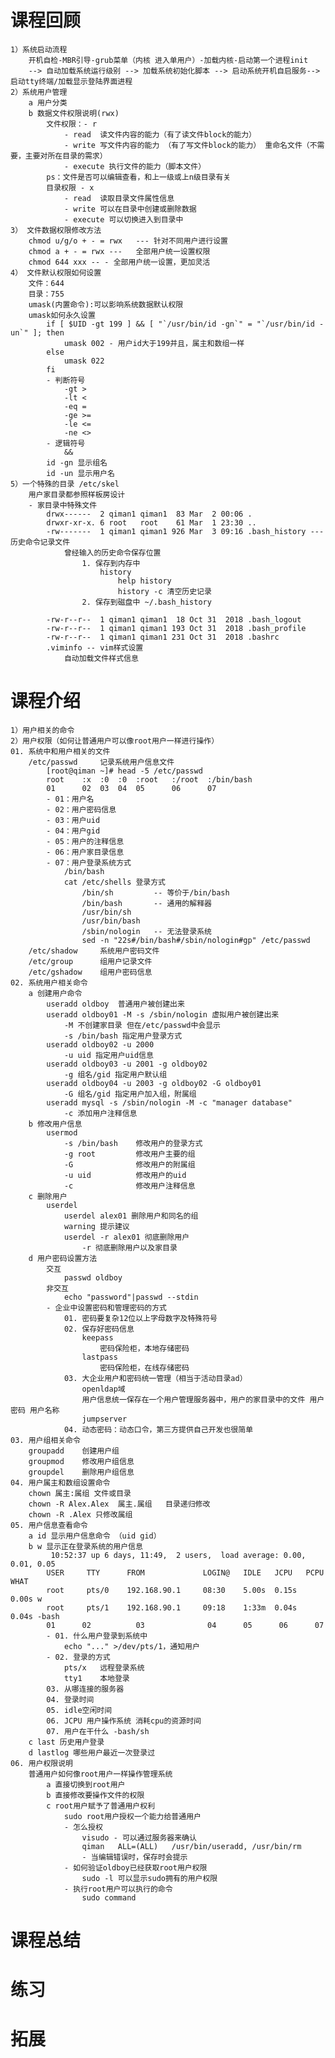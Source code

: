 # 课程回顾
	1）系统启动流程
		开机自检-MBR引导-grub菜单（内核 进入单用户）-加载内核-启动第一个进程init
		--> 自动加载系统运行级别 --> 加载系统初始化脚本 --> 启动系统开机自启服务-->启动tty终端/加载显示登陆界面进程
	2）系统用户管理
		a 用户分类
		b 数据文件权限说明(rwx)
			文件权限：- r
				- read	读文件内容的能力（有了读文件block的能力）
				- write	写文件内容的能力 （有了写文件block的能力） 重命名文件（不需要，主要对所在目录的需求）
				- execute 执行文件的能力（脚本文件）
			ps：文件是否可以编辑查看，和上一级或上n级目录有关
			目录权限 - x
				- read	读取目录文件属性信息
				- write	可以在目录中创建或删除数据
				- execute 可以切换进入到目录中
	3） 文件数据权限修改方法
		chmod u/g/o + - = rwx	--- 针对不同用户进行设置
		chmod a + - = rwx --- 	全部用户统一设置权限
		chmod 644 xxx -- - 全部用户统一设置，更加灵活
	4） 文件默认权限如何设置
		文件：644
		目录：755
		umask(内置命令):可以影响系统数据默认权限
		umask如何永久设置
			if [ $UID -gt 199 ] && [ "`/usr/bin/id -gn`" = "`/usr/bin/id -un`" ]; then
				umask 002 - 用户id大于199并且，属主和数组一样
			else
				umask 022
			fi
			- 判断符号
				-gt	>
				-lt	<
				-eq	=
				-ge	>=
				-le	<=
				-ne	<>
			- 逻辑符号
				&&
			id -gn 显示组名
			id -un 显示用户名
	5）一个特殊的目录 /etc/skel
		用户家目录都参照样板房设计
		- 家目录中特殊文件
			drwx------  2 qiman1 qiman1  83 Mar  2 00:06 .
			drwxr-xr-x. 6 root   root    61 Mar  1 23:30 ..
			-rw-------  1 qiman1 qiman1 926 Mar  3 09:16 .bash_history --- 历史命令记录文件
				曾经输入的历史命令保存位置
					1. 保存到内存中
						history
							help history
							history -c 清空历史记录
					2. 保存到磁盘中 ~/.bash_history
				
			-rw-r--r--  1 qiman1 qiman1  18 Oct 31  2018 .bash_logout
			-rw-r--r--  1 qiman1 qiman1 193 Oct 31  2018 .bash_profile
			-rw-r--r--  1 qiman1 qiman1 231 Oct 31  2018 .bashrc
			.viminfo -- vim样式设置
				自动加载文件样式信息
# 课程介绍
	1）用户相关的命令
	2）用户权限（如何让普通用户可以像root用户一样进行操作）
	01. 系统中和用户相关的文件
		/etc/passwd		记录系统用户信息文件
			[root@qiman ~]# head -5 /etc/passwd
			root	:x	:0	:0	:root	:/root	:/bin/bash
			01		02	03	04	05		06		07
			- 01：用户名
			- 02：用户密码信息
			- 03：用户uid
			- 04：用户gid
			- 05：用户的注释信息
			- 06：用户家目录信息
			- 07：用户登录系统方式
				/bin/bash
				cat /etc/shells 登录方式
					/bin/sh			-- 等价于/bin/bash
					/bin/bash		-- 通用的解释器
					/usr/bin/sh
					/usr/bin/bash
					/sbin/nologin	-- 无法登录系统
					sed -n "22s#/bin/bash#/sbin/nologin#gp" /etc/passwd
		/etc/shadow		系统用户密码文件
		/etc/group		组用户记录文件
		/etc/gshadow	组用户密码信息
	02. 系统用户相关命令
		a 创建用户命令
			useradd oldboy	普通用户被创建出来
			useradd oldboy01 -M -s /sbin/nologin 虚拟用户被创建出来
				-M 不创建家目录 但在/etc/passwd中会显示
				-s /bin/bash 指定用户登录方式
			useradd oldboy02 -u 2000
				-u uid 指定用户uid信息
			useradd oldboy03 -u 2001 -g oldboy02
				-g 组名/gid 指定用户默认组
			useradd oldboy04 -u 2003 -g oldboy02 -G oldboy01
				-G 组名/gid 指定用户加入组，附属组
			useradd mysql -s /sbin/nologin -M -c "manager database"
				-c 添加用户注释信息
		b 修改用户信息
			usermod
				-s /bin/bash	修改用户的登录方式
				-g root			修改用户主要的组
				-G				修改用户的附属组
				-u uid			修改用户的uid
				-c				修改用户注释信息
		c 删除用户
			userdel
				userdel alex01 删除用户和同名的组
				warning 提示建议
				userdel -r alex01 彻底删除用户
					-r 彻底删除用户以及家目录
		d 用户密码设置方法
			交互
				passwd oldboy
			非交互
				echo "password"|passwd --stdin
			- 企业中设置密码和管理密码的方式
				01. 密码要复杂12位以上字母数字及特殊符号
				02. 保存好密码信息
					keepass
						密码保险柜，本地存储密码
					lastpass
						密码保险柜，在线存储密码
				03. 大企业用户和密码统一管理（相当于活动目录ad）
					openldap域
					用户信息统一保存在一个用户管理服务器中，用户的家目录中的文件 用户密码 用户名称
					jumpserver
				04. 动态密码：动态口令，第三方提供自己开发也很简单
	03. 用户组相关命令
		groupadd	创建用户组
		groupmod	修改用户组信息
		groupdel	删除用户组信息
	04. 用户属主和数组设置命令
		chown 属主:属组 文件或目录
		chown -R Alex.Alex 	属主.属组	目录递归修改
		chown -R .Alex 只修改属组
	05. 用户信息查看命令
		a id 显示用户信息命令 （uid gid）
		b w 显示正在登录系统的用户信息
			 10:52:37 up 6 days, 11:49,  2 users,  load average: 0.00, 0.01, 0.05
			USER     TTY      FROM             LOGIN@   IDLE   JCPU   PCPU WHAT
			root     pts/0    192.168.90.1     08:30    5.00s  0.15s  0.00s w
			root     pts/1    192.168.90.1     09:18    1:33m  0.04s  0.04s -bash
			01		02			03				04		05		06		07
			- 01. 什么用户登录到系统中
				echo "..." >/dev/pts/1，通知用户
			- 02. 登录的方式
				pts/x	远程登录系统
				tty1	本地登录
			03. 从哪连接的服务器
			04. 登录时间
			05. idle空闲时间
			06. JCPU 用户操作系统 消耗cpu的资源时间
			07. 用户在干什么 -bash/sh
		c last 历史用户登录
		d lastlog 哪些用户最近一次登录过
	06. 用户权限说明
		普通用户如何像root用户一样操作管理系统
			a 直接切换到root用户
			b 直接修改要操作文件的权限
			c root用户赋予了普通用户权利
				sudo root用户授权一个能力给普通用户
				- 怎么授权
					visudo - 可以通过服务器来确认
					qiman	ALL=(ALL)	/usr/bin/useradd, /usr/bin/rm
					- 当编辑错误时，保存时会提示
				- 如何验证oldboy已经获取root用户权限
					sudo -l 可以显示sudo拥有的用户权限
				- 执行root用户可以执行的命令
					sudo command

# 课程总结

# 练习

# 拓展
